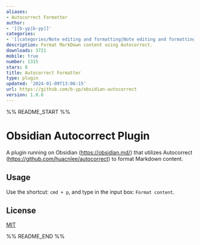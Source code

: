 ```yaml
---
aliases:
- Autocorrect Formatter
author:
- '[[b-yp|b-yp]]'
categories:
- '[[categories/Note editing and formatting|Note editing and formatting]]'
description: Format MarkDown content using Autocorrect.
downloads: 3721
mobile: true
number: 1315
stars: 8
title: Autocorrect Formatter
type: plugin
updated: '2024-01-09T13:06:15'
url: https://github.com/b-yp/obsidian-autocorrect
version: 1.0.6
---
```


%% README_START %%

# Obsidian Autocorrect Plugin

  A plugin running on Obsidian (https://obsidian.md/) that utilizes Autocorrect (https://github.com/huacnlee/autocorrect) to format Markdown content.

## Usage

  Use the shortcut: `cmd + p`, and type in the input box: `Format content`.

## License

  [MIT](https://choosealicense.com/licenses/mit/)


%% README_END %%